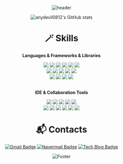 <div align=center> 
  
![header](https://capsule-render.vercel.app/api?type=waving&color=auto&height=300&section=header&text=welcome&fontSize=90&animation=fadeIn&fontAlignY=38&desc=anydevil0812's%20Github%20Profile&descAlignY=51&descAlign=62&)
  
![anydevil0812's GitHub stats](https://github-readme-stats.vercel.app/api?username=anydevil0812&show_icons=true&theme=radical)
  
<div align=center><h1>🪄 Skills</h1></div>
<p align=center><b>Languages & Frameworks & Libraries</b></p>

  <img src="https://img.shields.io/badge/Java-007396.svg?&style=for-the-badge&logo=OpenJDK&logoColor=white"> 
  <img src="https://img.shields.io/badge/spring-6DB33F?style=for-the-badge&logo=spring&logoColor=white">
  <img src="https://img.shields.io/badge/springboot-6DB33F?style=for-the-badge&logo=springboot&logoColor=white"> 
  <img src="https://img.shields.io/badge/node.js-339933?style=for-the-badge&logo=Node.js&logoColor=white">
  <img src="https://img.shields.io/badge/express-000000?style=for-the-badge&logo=express&logoColor=white">
  <img src="https://img.shields.io/badge/Socket.IO-010101?style=for-the-badge&logo=Socket.io&logoColor=white">
  <br>
  
  <img src="https://img.shields.io/badge/python-3776AB?style=for-the-badge&logo=python&logoColor=white"> 
  <img src="https://img.shields.io/badge/html5-E34F26?style=for-the-badge&logo=html5&logoColor=white"> 
  <img src="https://img.shields.io/badge/css3-1572B6?style=for-the-badge&logo=css3&logoColor=white"> 
  <img src="https://img.shields.io/badge/javascript-F7DF1E?style=for-the-badge&logo=javascript&logoColor=black"> 
   <img src="https://img.shields.io/badge/jQuery-0769AD?style=for-the-badge&logo=jQuery&logoColor=white"> 
  <br>

  <img src="https://img.shields.io/badge/mysql-4479A1?style=for-the-badge&logo=mysql&logoColor=white">
  <img src="https://img.shields.io/badge/GCP-4285F4.svg?style=for-the-badge&logo=googlecloud&logoColor=white">
  <img src="https://img.shields.io/badge/Docker-2496ED.svg?style=for-the-badge&logo=Docker&logoColor=white">
  <img src="https://img.shields.io/badge/solidity-363636?style=for-the-badge&logo=solidity&logoColor=white">
  
  <br>
  <br>
  <p align=center><b>IDE & Collaboration Tools</b></p>
  <img src="https://img.shields.io/badge/Eclipse-2C2255.svg?&style=for-the-badge&logo=Eclipse&logoColor=white">
  <img src="https://img.shields.io/badge/Visual%20Studio%20Code-007ACC.svg?&style=for-the-badge&logo=Visual%20Studio%20Code&logoColor=white">
  <img src="https://img.shields.io/badge/Google%20Colab-F9AB00.svg?style=for-the-badge&logo=GoogleColab&logoColor=white">
  <img src="https://img.shields.io/badge/Jupyter-F37626?style=for-the-badge&logo=Jupyter&logoColor=white">
  <img src="https://img.shields.io/badge/Pycharm-000000.svg?&style=for-the-badge&logo=pycharm&logoColor=white">
  <br>
  <img src="https://img.shields.io/badge/Notion-000000.svg?&style=for-the-badge&logo=Notion&logoColor=white">
  <img src="https://img.shields.io/badge/Slack-4A154B.svg?&style=for-the-badge&logo=Slack&logoColor=white">
  <img src="https://img.shields.io/badge/github-181717?style=for-the-badge&logo=github&logoColor=white">
  <img src="https://img.shields.io/badge/git-F05032?style=for-the-badge&logo=git&logoColor=white">
  <img src="https://img.shields.io/badge/swagger-6DB33F?style=for-the-badge&logo=swagger&logoColor=white">
  <img src="https://img.shields.io/badge/Postman-FF6C37.svg?style=for-the-badge&logo=Postman&logoColor=white">
  <br>
  
  <div align=center><h1>📬 Contacts</h1></div>
  
  [![Gmail Badge](https://img.shields.io/badge/Gmail-d14836?style=for-the-badge&logo=Gmail&logoColor=white&link=mailto:lsk34789@gmail.com)](mailto:lsk34789@gmail.com)
  [![Navermail Badge](https://img.shields.io/badge/Navermail-03C75A?style=for-the-badge&logo=naver&logoColor=white&link=mailto:anydevil0812@naver.com)](mailto:anydevil0812@naver.com)
  [![Tech Blog Badge](http://img.shields.io/badge/Tistory-black?style=for-the-badge&logo=Tistory&link=https://coding789.tistory.com/)](https://coding789.tistory.com/)

  ![Footer](https://capsule-render.vercel.app/api?type=waving&color=auto&height=100&section=footer)
</div>

<!--
**anydevil0812/anydevil0812** is a ✨ _special_ ✨ repository because its `README.md` (this file) appears on your GitHub profile.

Here are some ideas to get you started:

- 🔭 I’m currently working on ...
- 🌱 I’m currently learning ...
- 👯 I’m looking to collaborate on ...
- 🤔 I’m looking for help with ...
- 💬 Ask me about ...
- 📫 How to reach me: ...
- 😄 Pronouns: ...
- ⚡ Fun fact: ...
-->
